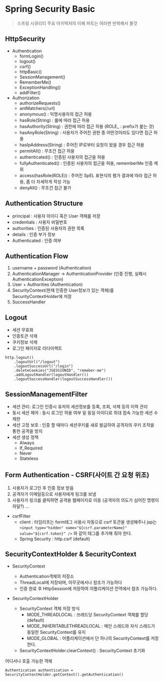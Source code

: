 # Spring Security Basic
> 스프링 시큐리티 주요 아키텍처의 이해 파트는 여러번 반복해서 볼것

 ## HttpSecurity
- Authentication
    - formLogin()
    - logout()
    - csrf()
    - httpBasic()
    - SessionManagement()
    - RememberMe()
    - ExceptionHandling()
    - addFilter()
- Authorization
    - authorizeRequests()
    - antMatchers(/url)
    - anonymous() : 익명사용자의 접근 허용
    - hasRole(String) : 롤에 따라 접근 허용
    - hasAuthority(String) : 권한에 따라 접근 허용 (ROLE_ : prefix가 붙는 것)
    - hasAnyRole(String) : 사용자가 주어진 권한 중 어떤것이라도 있다면 접근 허용
    - hasIpAddress(String) : 주어진 IP로부터 요청이 왔을 경우 접근 허용
    - permitAll() : 무조건 접근 허용
    - authenticated() : 인증된 사용자의 접근을 허용
    - fullyAuthenticated() : 인증된 사용자의 접근을 허용, rememberMe 인증 제외
    - access(hasRole(ROLE)) : 주어진 SpEL 표현식의 평가 결과에 따라 접근 허용, 좀 더 자세하게 작성 가능
    - denyAll() : 무조건 접근 불가

## Authentication Structure
- principal : 사용자 아이디 혹은 User 객체를 저장
- credentials : 사용자 비밀번호
- authorities : 인증된 사용자의 권한 목록
- details :  인증 부가 정보
- Authenticated : 인증 여부

## Authentication Flow
1. username + password (Authentication)
2. AuthenticationManager → AuthenticationProvider (인증 진행, 실패시 AuthenticationException)
3. User + Authorities (Authentication)
4. SecurityContext(현재 인증한 User정보가 있는 객체)를 SecurityContextHolder에 저장
5. SuccessHandler

## Logout
- 세션 무효화
- 인증토큰 삭제
- 쿠키정보 삭제
- 로그인 페이지로 리다이렉트
```
http.logout()
    .logoutUrl("/logout")
    .logoutSuccessUrl("/login")
    .deleteCookies("JSESSIONID", "remeber-me")
    .addLogoutHandler(logoutHandler())
    .logoutSuccessHandler(logoutSuccessHandler())
```

## SessionManagementFilter
- 세션 관리: 로그인 인증시 유저의 세션정보를 등록, 조회, 삭제 등의 이력 관리
- 동시 세션 제어 : 동시 로그인 허용 여부 밑 동일 아이디로 최대 접속 가능한 세션 수 제한
- 세션 고정 보호 : 인증 할 때마다 세션쿠키를 새로 발급하여 공격자의 쿠키 조작을 통한 공격을 방지
- 세션 생성 정책 
  - Always
  - If_Required
  - Never
  - Stateless
  
## Form Authentication - CSRF(사이트 간 요청 위조)
1. 사용자가 로그인 후 인증 정보 받음
2. 공격자가 이메일등으로 사용자에게 링크를 보냄
3. 사용자가 링크를 클릭하면 공격용 웹페이지로 이동 (공격자의 의도가 심어진 명령이 하달?) ...
- csrfFilter
  - client : 타임리프는 form태그 사용시 자동으로 csrf 토큰을 생성해주나 jsp는 `<input type="hidden" name="${csrf.parameterName}" value="${csrf.token}" />` 와 같이 태그를 추가해 줘야 한다.  
  - Spring Security : http.csrf (default)
  
## SecurityContextHolder & SecurityContext
- SecurityContext
  - Authentication객체의 저장소
  - ThreadLocal에 저장되며, 아무곳에서나 참조가 가능하다
  - 인증 완료 후 HttpSession에 저장하여 어플리케이션 전역에서 참조 가능하다.

- SecurityContextHolder
  - SecurityContext 객체 저장 방식
    - MODE_THREADLOCAL : 쓰레드당 SecurityContext 객체를 할당 (default)
    - MODE_INHERITABLETHREADLOCAL : 메인 스레드와 자식 스레드가 동일한 SecurityContext를 유지
    - MODE_GLOBAL : 어플리케이션에서 단 하나의 SecurityContext를 저장한다.
  - SecurityContextHolder.clearContext() : SecurityContext 초기화
  
어디서나 호출 가능한 객체
```
Authentication authentication = SecurityContextHolder.getContext().getAuthentication()
```